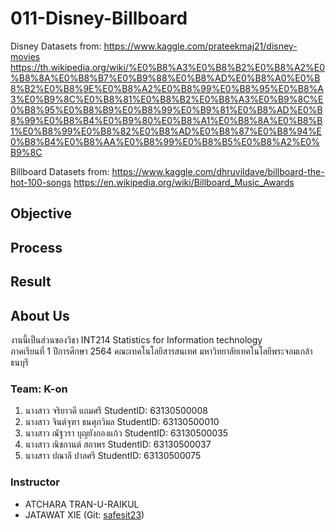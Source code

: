 # 011-Disney-Billboard
Disney
Datasets from:
https://www.kaggle.com/prateekmaj21/disney-movies
https://th.wikipedia.org/wiki/%E0%B8%A3%E0%B8%B2%E0%B8%A2%E0%B8%8A%E0%B8%B7%E0%B9%88%E0%B8%AD%E0%B8%A0%E0%B8%B2%E0%B8%9E%E0%B8%A2%E0%B8%99%E0%B8%95%E0%B8%A3%E0%B9%8C%E0%B8%81%E0%B8%B2%E0%B8%A3%E0%B9%8C%E0%B8%95%E0%B8%B9%E0%B8%99%E0%B9%81%E0%B8%AD%E0%B8%99%E0%B8%B4%E0%B9%80%E0%B8%A1%E0%B8%8A%E0%B8%B1%E0%B8%99%E0%B8%82%E0%B8%AD%E0%B8%87%E0%B8%94%E0%B8%B4%E0%B8%AA%E0%B8%99%E0%B8%B5%E0%B8%A2%E0%B9%8C
              
Billboard
Datasets from:
https://www.kaggle.com/dhruvildave/billboard-the-hot-100-songs
https://en.wikipedia.org/wiki/Billboard_Music_Awards

## Objective

## Process

## Result

## About Us
งานนี้เป็นส่วนของวิชา INT214 Statistics for Information technology <br/> ภาคเรียนที่ 1 ปีการศึกษา 2564 คณะเทคโนโลยีสารสนเทศ มหาวิทยาลัยเทคโนโลยีพระจอมเกล้าธนบุรี
### Team: K-on
1. นางสาว จริยาวดี   แถมศรี          StudentID: 63130500008
2. นางสาว จินต์จุฑา  ธนศุภวิมล        StudentID: 63130500010
3. นางสาว ณัฐวรา    บุญยังกองแก้ว    StudentID: 63130500035 
4. นางสาว ณิชกานต์  สถาพร          StudentID: 63130500037
5. นางสาว ปณาลี    ปาลศรี          StudentID: 63130500075

### Instructor
- ATCHARA TRAN-U-RAIKUL
- JATAWAT XIE (Git: [safesit23](https://github.com/safesit23))



